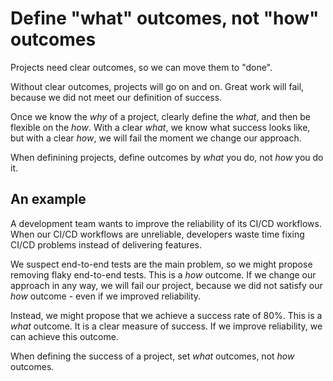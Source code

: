 # Define "what" outcomes, not "how" outcomes

Projects need clear outcomes, so we can move them to "done".

Without clear outcomes, projects will go on and on. Great work will fail, because we did not meet our definition of success.

Once we know the _why_ of a project, clearly define the _what_, and then be flexible on the _how_. With a clear _what_, we know what success looks like, but with a clear _how_, we will fail the moment we change our approach.

When definining projects, define outcomes by _what_ you do, not _how_ you do it.

## An example

A development team wants to improve the reliability of its CI/CD workflows. When our CI/CD workflows are unreliable, developers waste time fixing CI/CD problems instead of delivering features.

We suspect end-to-end tests are the main problem, so we might propose removing flaky end-to-end tests. This is a _how_ outcome. If we change our approach in any way, we will fail our project, because we did not satisfy our _how_ outcome - even if we improved reliability.

Instead, we might propose that we achieve a success rate of 80%. This is a _what_ outcome. It is a clear measure of success. If we improve reliability, we can achieve this outcome.

When defining the success of a project, set _what_ outcomes, not _how_ outcomes.
